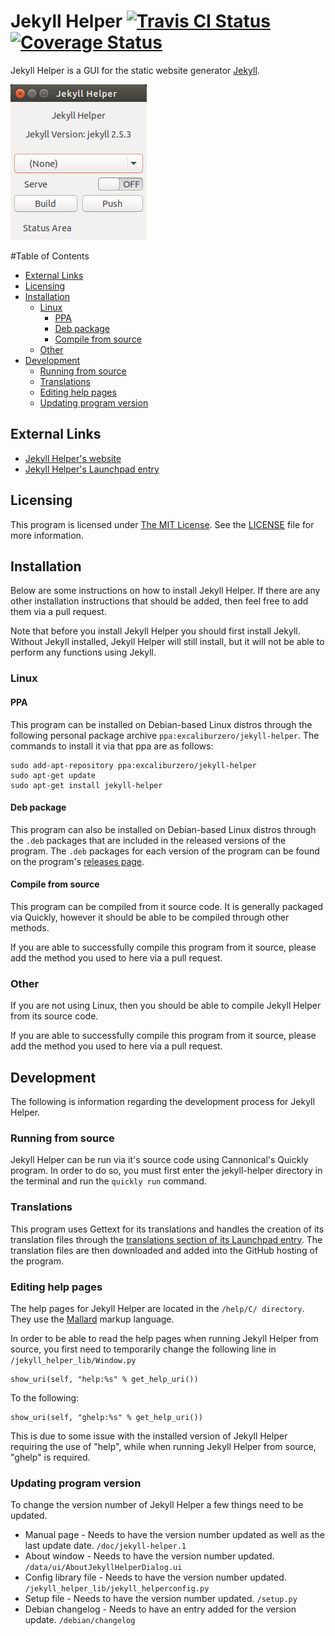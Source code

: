 # Jekyll Helper [![Travis CI Status](https://api.travis-ci.org/ExcaliburZero/jekyll-helper.svg)](https://travis-ci.org/ExcaliburZero/jekyll-helper) [![Coverage Status](https://coveralls.io/repos/ExcaliburZero/jekyll-helper/badge.svg?branch=master)](https://coveralls.io/r/ExcaliburZero/jekyll-helper?branch=master)

Jekyll Helper is a GUI for the static website generator [Jekyll](http://jekyllrb.com/).

![Screenshot of Jekyll Helper](/data/media/screenshot.png)

#Table of Contents
- [External Links](#external-links)
- [Licensing](#licensing)
- [Installation](#installation)
  - [Linux](#linux)
    - [PPA](#ppa)
    - [Deb package](#deb-package)
    - [Compile from source](#compile-from-source)
  - [Other](#other)
- [Development](#development)
  - [Running from source](#running-from-source)
  - [Translations](#translations)
  - [Editing help pages](#editing-help-pages)
  - [Updating program version](#updating-program-version)

## External Links
- [Jekyll Helper's website](https://excaliburzero.github.io/jekyll-helper/)
- [Jekyll Helper's Launchpad entry](https://launchpad.net/jekyll-helper)

## Licensing
This program is licensed under [The MIT License](https://opensource.org/licenses/MIT). See the [LICENSE](LICENSE) file for more information.

## Installation
Below are some instructions on how to install Jekyll Helper. If there are any other installation instructions that should be added, then feel free to add them via a pull request.

Note that before you install Jekyll Helper you should first install Jekyll. Without Jekyll installed, Jekyll Helper will still install, but it will not be able to perform any functions using Jekyll.

### Linux
#### PPA
This program can be installed on Debian-based Linux distros through the following personal package archive `ppa:excaliburzero/jekyll-helper`. The commands to install it via that ppa are as follows:

```
sudo add-apt-repository ppa:excaliburzero/jekyll-helper
sudo apt-get update
sudo apt-get install jekyll-helper
```

#### Deb package
This program can also be installed on Debian-based Linux distros through the `.deb` packages that are included in the released versions of the program. The `.deb` packages for each version of the program can be found on the program's [releases page](https://github.com/ExcaliburZero/jekyll-helper/releases).

#### Compile from source
This program can be compiled from it source code. It is generally packaged via Quickly, however it should be able to be compiled through other methods.

If you are able to successfully compile this program from it source, please add the method you used to here via a pull request.

### Other
If you are not using Linux, then you should be able to compile Jekyll Helper from its source code.

If you are able to successfully compile this program from it source, please add the method you used to here via a pull request.

## Development
The following is information regarding the development process for Jekyll Helper.

### Running from source
Jekyll Helper can be run via it's source code using Cannonical's Quickly program. In order to do so, you must first enter the jekyll-helper directory in the terminal and run the `quickly run` command.

### Translations
This program uses Gettext for its translations and handles the creation of its translation files through the [translations section of its Launchpad entry](https://translations.launchpad.net/jekyll-helper). The translation files are then downloaded and added into the GitHub hosting of the program.

### Editing help pages
The help pages for Jekyll Helper are located in the `/help/C/ directory`. They use the [Mallard](http://projectmallard.org/1.0/) markup language.

In order to be able to read the help pages when running Jekyll Helper from source, you first need to temporarily change the following line in `/jekyll_helper_lib/Window.py`

```
show_uri(self, "help:%s" % get_help_uri())
```

To the following:

```
show_uri(self, "ghelp:%s" % get_help_uri())
```

This is due to some issue with the installed version of Jekyll Helper requiring the use of "help", while when running Jekyll Helper from source, "ghelp" is required.

### Updating program version
To change the version number of Jekyll Helper a few things need to be updated.

- Manual page - Needs to have the version number updated as well as the last update date. `/doc/jekyll-helper.1`
- About window - Needs to have the version number updated. `/data/ui/AboutJekyllHelperDialog.ui`
- Config library file - Needs to have the version number updated. `/jekyll_helper_lib/jekyll_helperconfig.py`
- Setup file - Needs to have the version number updated. `/setup.py`
- Debian changelog - Needs to have an entry added for the version update. `/debian/changelog`
